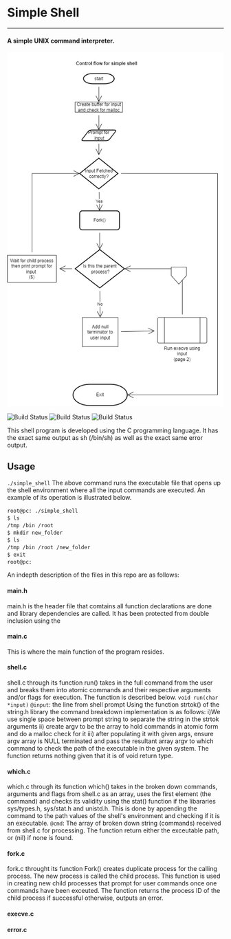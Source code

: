 # Simple Shell
___
#### A simple UNIX command interpreter.

![Main Flowchart](https://github.com/BongweKE/simple_shell/blob/main/imgs/pg%201%20simple_shell-simple%20shell%20ui.drawio.png?raw=true)

![Build Status](https://img.shields.io/github/directory-file-count/BongweKE/simple_shell?style=flat-square) ![Build Status](https://img.shields.io/github/languages/count/BongweKE/simple_shell?color=red&style=flat-square) ![Build Status](https://img.shields.io/github/languages/top/BongweKE/simple_shell?color=green&style=flat-square)


This shell program is developed using the C programming language. It has the exact same output as sh (/bin/sh) as well as the exact same error output.

## Usage
`./simple_shell`
The above command runs the executable file that opens up the shell environment where all the input commands are executed. An example of its operation is illustrated below.
```sh
root@pc: ./simple_shell
$ ls
/tmp /bin /root
$ mkdir new_folder
$ ls
/tmp /bin /root /new_folder
$ exit
root@pc:
```
An indepth description of the files in this repo are as follows:

#### main.h
main.h is the header file that comtains all function declarations are done and library dependencies are called. It has been protected from double inclusion using the
#### main.c
This is where the main function of the program resides.
#### shell.c
shell.c through its function run() takes in the full command from the user and breaks them into atomic commands and their respective arguments and/or flags for execution. The function is described below.
`void run(char *input)`
`@input`: the line from shell prompt
Using the function strtok() of the string.h library the command breakdown implementation is as follows:
i)We use single space between prompt string to separate the string in the strtok arguments
ii) create argv to be the array to hold commands in atomic form and do a malloc check for it
iii) after populating it with given args, ensure argv array is NULL terminated and pass the resultant array argv to which command to check the path of the executable in the given system.
The function returns nothing given that it is of void return type.
#### which.c
which.c through its function which() takes in the broken down commands, arguments and flags from shell.c as an array, uses the first element (the command) and checks its validity using the stat() function if the libararies sys/types.h, sys/stat.h and unistd.h. This is done by appending the command to the path values of the shell's environment and checking if it is an executable.
`@cmd`: The array of broken down string (commands) received from shell.c for processing.
The function return either the exceutable path, or (nil) if none is found.
#### fork.c
fork.c throught its function Fork() creates duplicate process for the calling process. The new process is called the child process. This function is used in creating new child processes that prompt for user commands once one commands have been exceuted.
The function returns the process ID of the child process if successful otherwise, outputs an error.
#### execve.c

#### error.c
